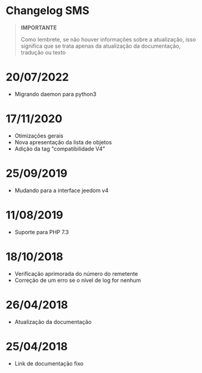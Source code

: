 # Changelog SMS

>**IMPORTANTE**
>
>Como lembrete, se não houver informações sobre a atualização, isso significa que se trata apenas da atualização da documentação, tradução ou texto

# 20/07/2022

- Migrando daemon para python3

# 17/11/2020

- Otimizações gerais
- Nova apresentação da lista de objetos
- Adição da tag "compatibilidade V4"

# 25/09/2019

- Mudando para a interface jeedom v4

# 11/08/2019

- Suporte para PHP 7.3

# 18/10/2018

- Verificação aprimorada do número do remetente
- Correção de um erro se o nível de log for nenhum

# 26/04/2018

- Atualização da documentação

# 25/04/2018

- Link de documentação fixo
